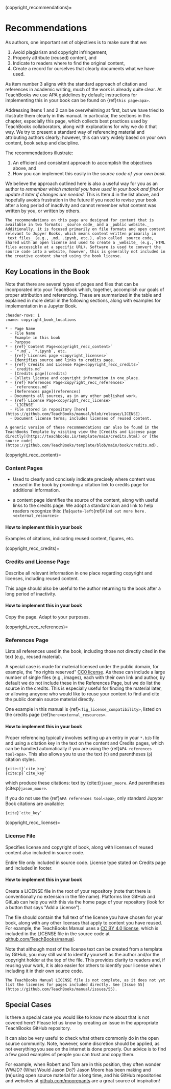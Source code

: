 (copyright_recommendations)=
# Recommendations

As authors, one important set of objectives is to make sure that we:
1. Avoid plagiarism and copyright infringement,
2. Properly attribute (reused) content, and
3. Indicate to readers where to find the original content,
4. Create a record for ourselves that clearly documents what we have used.

As item number 3 aligns with the standard approach of citation and references in academic writing, much of the work is already quite clear. At TeachBooks we use APA guidelines by default; instructions for implementing this in your book can be found on {ref}`this page<apa>`.

Addressing Items 1 and 2 can be overwhelming at first, but we have tried to illustrate them clearly in this manual. In particular, the sections in this chapter, especially this page, which collects best practices used by TeachBooks collaborators, along with explanations for why we do it that way. We try to present a standard way of referencing material and attributing authors clearly; however, this can vary widely based on your own content, book setup and discipline.

The recommendations illustrate:

1. An efficient and consistent approach to accomplish the objectives above, and
2. How you can implement this easily in the _source code of your own book._

We believe the approach outlined here is also a useful way for you as an author to _remember which material you have used in your book and find or update it later if changes are needed._ This is Item 4 in the list above, and hopefully avoids frustration in the future if you need to revise your book after a long period of inactivity and cannot remember what content was written by you, or written by others.

```{Note}
The recommendations on this page are designed for content that is available in two formats: _source code_ and a _public website._ Additionally, it is focused primarily on file formats and open content relevant to Jupyer Books, which means content written primarily in _text files_ (e.g., .md, .ipynb, etc.), also called _source code,_ shared with an open license and used to create a _website_ (e.g., HTML files accessible at a specific URL). Software is used to convert the source code into a website, however, this is generally not included in the creative content shared using the book license.
```

## Key Locations in the Book

Note that there are several types of pages and files that can be incorporated into your TeachBook which, together, accomplish our goals of proper attribution and referencing. These are summarized in the table and explained in more detail in the following sections, along with examples for implementation in a Jupyter Book.

```{list-table} Key Locations in the Book for Attribution and Referencing Best Practices
:header-rows: 1
:name: copyright_book_locations

* - Page Name
  - File Name
  - Example in this book
  - Purpose
* - {ref}`Content Page<copyright_recc_content>`
  - `*.md`, `*.ipynb`, etc.
  - {ref}`Licenses page <copyright_licenses>`
  - Identifies source and links to credits page.
* - {ref}`Credits and License Page<copyright_recc_credits>`
  - `credits.md`
  - [Credits page](credits)
  - Collets license and copyright information in one place.
* - {ref}`References Page<copyright_recc_references>`
  - `references.md`
  - [References page](references)
  - Documents all sources, as in any other published work.
* - {ref}`License Page<copyright_recc_license>`
  - `LICENSE`
  - File stored in repository [here](https://github.com/TeachBooks/manual/blob/release/LICENSE).
  - Document license terms; includes licenses of reused content.
```



```{tip}
A generic version of these recommendations can also be found in the TeachBooks Template by visiting view the [Credits and License page directly](https://teachbooks.io/template/main/credits.html) or [the source code](https://github.com/TeachBooks/template/blob/main/book/credits.md).
```



(copyright_recc_content)=
### Content Pages

  - Used to clearly and concisely indicate precisely where content was reused in the book by providing a citation link to credits page for additional information.



- a content page identifies the source of the content, along with useful links to the credits page. We adopt a standard icon and link to help readers recognize this: {fa}`quote-left`{ref}`Find out more here.<external_resources>`


#### How to implement this in your book

Examples of citations, indicating reused content, figures, etc.

(copyright_recc_credits)=
### Credits and License Page

Describe all relevant information in one place regarding copyright and licenses, including reused content.

This page should also be useful to the author returning to the book after a long period of inactivity.


#### How to implement this in your book

Copy the page. Adapt to your purposes.

(copyright_recc_references)=
### References Page

Lists all references used in the book, including those not directly cited in the text (e.g., reused material).

A special case is made for material licensed under the public domain, for example, the "no rights reserved" [CC0 license](https://creativecommons.org/public-domain/cc0/). As these can include a large number of single files (e.g., images), each with their own link and author, by default we do not include these in the References Page, but we do list the source in the credits. This is especially useful for finding the material later, or allowing anoyone who would like to reuse your content to find and cite the public domain source material directly.

One example in this manual is {ref}`<fig_license_compatibility>`, listed on the credits page {ref}`here<external_resources>`.

#### How to implement this in your book

Proper referencing typically involves setting up an entry in your `*.bib` file and using a citation key in the text on the content and Credits pages, which can be handled automatically if you are using the {ref}`APA references tool<apa>`. This also allows you to use the text (`t`) and parentheses (`p`) citation styles.

```
{cite:t}`cite_key`
{cite:p}`cite_key`
```

which produce these citations: text by {cite:t}`jason_moore`. And parentheses {cite:p}`jason_moore`.

If you do not use the {ref}`APA references tool<apa>`, only standard Jupyter Book citations are available:

```
{cite}`cite_key`
```

(copyright_recc_license)=
### License File

Specifies license and copyright of book, along with licenses of reused content also included in source code.

Entire file only included in source code. License type stated on Credits page and included in footer.


#### How to implement this in your book

Create a LICENSE file in the root of your repository (note that there is conventionally no extension in the file name). Platforms like GitHub and GitLab can help you with this via the home page of your repository (look for a button that says "Add a License").

The file should contain the full text of the license you have chosen for your book, along with any other licenses that apply to content you have reused. For example, the TeachBooks Manual uses a [CC BY 4.0 license](https://creativecommons.org/licenses/by/4.0/), which is included in the LICENSE file in the source code at [github.com/TeachBooks/manual](https://github.com/TeachBooks/manual/blob/release/LICENSE).

Note that although most of the license text can be created from a template by GitHub, you may still want to identify yourself as the author and/or the copyright holder at the top of the file. This provides clarity to readers and, if reusing your work, it is also easier for others to identify your license when including it in their own source code.

```{danger}
The TeachBooks Manual LICENSE file is not complete, as it does not yet list the licenses for pages included directly. See [Issue 55](https://github.com/TeachBooks/manual/issues/55).
```

## Special Cases

Is there a special case you would like to know more about that is not covered here? Please let us know by creating an issue in the appropriate TeachBooks GitHub repository.

It can also be very useful to check what others commonly do in the open source community. Note, however, some discretion should be applied, as not everything you see on the internet is done properly. Our advice is to find a few good examples of people you can trust and copy them.

For example, when Robert and Tom are in this position, they often wonder WWJD? (What Would Jason Do?) Jason Moore has been making and (re)using open source material for a long time, and his GitHub repositories and websites at [github.com/moorepants](https://github.com/moorepants/) are a great source of inspiration! 